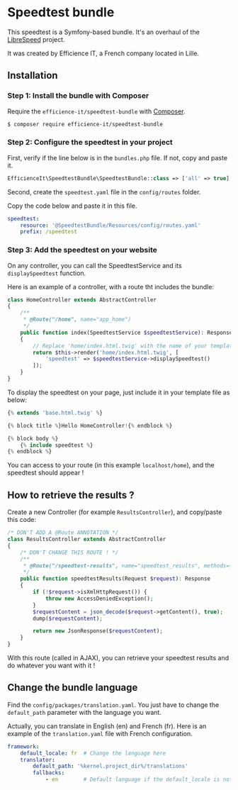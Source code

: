 # Speedtest bundle

This speedtest is a Symfony-based bundle. It's an overhaul of the [LibreSpeed](https://librespeed.org/) project.

It was created by Efficience IT, a French company located in Lille.

## Installation

### Step 1: Install the bundle with Composer

Require the `efficience-it/speedtest-bundle` with [Composer](https://getcomposer.org/).

```bash
$ composer require efficience-it/speedtest-bundle
``` 

### Step 2: Configure the speedtest in your project

First, verify if the line below is in the `bundles.php` file. If not, copy and paste it.

```php
EfficienceIt\SpeedtestBundle\SpeedtestBundle::class => ['all' => true]
```

Second, create the `speedtest.yaml` file in the `config/routes` folder. 

Copy the code below and paste it in this file.

```yaml
speedtest:
    resource: '@SpeedtestBundle/Resources/config/routes.yaml'
    prefix: /speedtest
```

### Step 3: Add the speedtest on your website

On any controller, you can call the SpeedtestService and its `displaySpeedtest` function.

Here is an example of a controller, with a route tht includes the bundle:

```php
class HomeController extends AbstractController
{
    /**
     * @Route("/home", name="app_home")
     */
    public function index(SpeedtestService $speedtestService): Response
    {
        // Replace 'home/index.html.twig' with the name of your template
        return $this->render('home/index.html.twig', [
            'speedtest' => $speedtestService->displaySpeedtest()
        ]);
    }
}
```

To display the speedtest on your page, just include it in your template file as below:

```php
{% extends 'base.html.twig' %}

{% block title %}Hello HomeController!{% endblock %}

{% block body %}
    {% include speedtest %}
{% endblock %}
```

You can access to your route (in this example `localhost/home`), and the speedtest should appear !

## How to retrieve the results ?

Create a new Controller (for example `ResultsController`), and copy/paste this code:

```php
/* DON'T ADD A @Route ANNOTATION */
class ResultsController extends AbstractController
{
    /* DON'T CHANGE THIS ROUTE ! */
    /**
     * @Route("/speedtest-results", name="speedtest_results", methods={"POST"})
     */
    public function speedtestResults(Request $request): Response
    {
        if (!$request->isXmlHttpRequest()) {
            throw new AccessDeniedException();
        }
        $requestContent = json_decode($request->getContent(), true);
        dump($requestContent);

        return new JsonResponse($requestContent);
    }
}
```

With this route (called in AJAX), you can retrieve your speedtest results and do whatever you want with it !

## Change the bundle language

Find the `config/packages/translation.yaml`. You just have to change the `default_path` parameter with the language you want.

Actually, you can translate in English (en) and French (fr). Here is an example of the `translation.yaml` file with French configuration.

```yaml
framework:
    default_locale: fr  # Change the language here
    translator:
        default_path: '%kernel.project_dir%/translations'
        fallbacks:
            - en        # Default language if the default_locale is not found.
```
